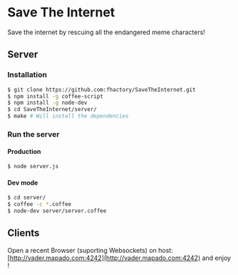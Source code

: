 Save The Internet
===========
Save the internet by rescuing all the endangered meme characters!

## Server
### Installation
```bash
$ git clone https://github.com:fhactory/SaveTheInternet.git
$ npm install -g coffee-script
$ npm install -g node-dev
$ cd SaveTheInternet/server/
$ make # Will install the dependencies
```

### Run the server
#### Production
``` bash
$ node server.js
```

#### Dev mode
```bash
$ cd server/
$ coffee -c *.coffee
$ node-dev server/server.coffee
```

## Clients
Open a recent Browser (suporting Websockets) on host: [http://vader.mapado.com:4242](http://vader.mapado.com:4242) and enjoy !

